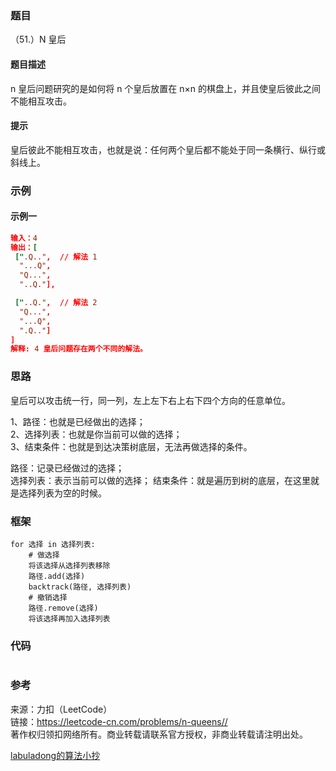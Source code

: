 ### 题目

（51.）N 皇后

#### 题目描述

n 皇后问题研究的是如何将 n 个皇后放置在 n×n 的棋盘上，并且使皇后彼此之间不能相互攻击。

#### 提示

皇后彼此不能相互攻击，也就是说：任何两个皇后都不能处于同一条横行、纵行或斜线上。  

### 示例

#### 示例一

```conf
输入：4
输出：[
 [".Q..",  // 解法 1
  "...Q",
  "Q...",
  "..Q."],

 ["..Q.",  // 解法 2
  "Q...",
  "...Q",
  ".Q.."]
]
解释: 4 皇后问题存在两个不同的解法。
```

### 思路

皇后可以攻击统一行，同一列，左上左下右上右下四个方向的任意单位。

1、路径：也就是已经做出的选择；  
2、选择列表：也就是你当前可以做的选择；  
3、结束条件：也就是到达决策树底层，无法再做选择的条件。  

路径：记录已经做过的选择；  
选择列表：表示当前可以做的选择；
结束条件：就是遍历到树的底层，在这里就是选择列表为空的时候。  

### 框架

```框架
for 选择 in 选择列表:
    # 做选择
    将该选择从选择列表移除
    路径.add(选择)
    backtrack(路径, 选择列表)
    # 撤销选择
    路径.remove(选择)
    将该选择再加入选择列表
```

### 代码

```golang

```

### 参考

来源：力扣（LeetCode）  
链接：<https://leetcode-cn.com/problems/n-queens//>  
著作权归领扣网络所有。商业转载请联系官方授权，非商业转载请注明出处。  

[labuladong的算法小抄](https://labuladong.gitbook.io/algo/)
